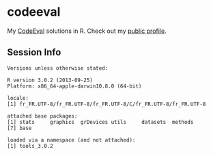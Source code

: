 codeeval
========

My <a href="http://codeeval.com">CodeEval</a> solutions in R. 
Check out my <a href="https://www.codeeval.com/profile/mpillar/">public profile</a>.

Session Info
---

```{r}
Versions unless otherwise stated:

R version 3.0.2 (2013-09-25)
Platform: x86_64-apple-darwin10.8.0 (64-bit)

locale:
[1] fr_FR.UTF-8/fr_FR.UTF-8/fr_FR.UTF-8/C/fr_FR.UTF-8/fr_FR.UTF-8

attached base packages:
[1] stats     graphics  grDevices utils     datasets  methods  
[7] base     

loaded via a namespace (and not attached):
[1] tools_3.0.2
```